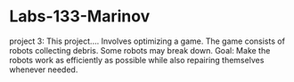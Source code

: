# Labs-133-Marinov

project 3:
This project....
Involves optimizing a game.
The game consists of robots collecting debris. Some robots may break down.
Goal: Make the robots work as efficiently as possible while also repairing themselves whenever needed. 
